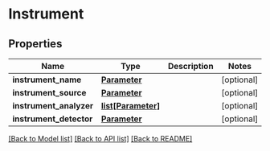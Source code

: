# Instrument

## Properties
Name | Type | Description | Notes
------------ | ------------- | ------------- | -------------
**instrument_name** | [**Parameter**](Parameter.md) |  | [optional] 
**instrument_source** | [**Parameter**](Parameter.md) |  | [optional] 
**instrument_analyzer** | [**list[Parameter]**](Parameter.md) |  | [optional] 
**instrument_detector** | [**Parameter**](Parameter.md) |  | [optional] 

[[Back to Model list]](../README.md#documentation-for-models) [[Back to API list]](../README.md#documentation-for-api-endpoints) [[Back to README]](../README.md)


